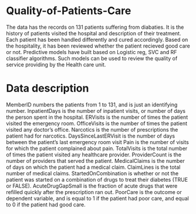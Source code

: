 # Quality-of-Patients-Care

The data has the records on 131 patients suffering from diabaties. It is the history of patients visited the hospital and description of their treatment. Each patient has been handled differently and cured accordingly. Based on the hospitality, it has been reviewed whether the patient recieved good care or not. Predictive models have built based on Logistic reg, SVC and RF classifier algorithms. Such models can be used to review the quality of service providing by the Health care unit.

# Data description
MemberID numbers the patients from 1 to 131, and is just an identifying number.
InpatientDays is the number of inpatient visits, or number of days the person spent in the hospital.
ERVisits is the number of times the patient visited the emergency room.
OfficeVisits is the number of times the patient visited any doctor’s office.
Narcotics is the number of prescriptions the patient had for narcotics.
DaysSinceLastERVisit is the number of days between the patient’s last emergency room visit 
Pain is the number of visits for which the patient complained about pain.
TotalVisits is the total number of times the patient visited any healthcare provider.
ProviderCount is the number of providers that served the patient.
MedicalClaims is the number of days on which the patient had a medical claim.
ClaimLines is the total number of medical claims.
StartedOnCombination is whether or not the patient was started on a combination of drugs to treat their diabetes (TRUE or FALSE).
AcuteDrugGapSmall is the fraction of acute drugs that were refilled quickly after the prescription ran out.
PoorCare is the outcome or dependent variable, and is equal to 1 if the patient had poor care, and equal to 0 if the patient had good care.
